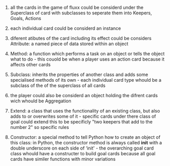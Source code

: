 1. all the cards in the game of fluxx could be considerd under the Superclass of card with subclasses to seperate them into Keepers, Goals, Actions

2. each individual card could be considerd an instance

3. diferent atibutes of the card including its effect could be considers Attribute: a named piece of data stored within an object

4. Method: a function which performs a task on an object or tells the object what to do - this couold be when a player uses an action card because it affects other cards

5. Subclass: inherits the properties of another class and adds some specialised methods of its own - each individual card type whould be a subclass of the of the superclass of all cards

6. the player could also be considerd an object holding the difrent cards wich whould be Aggregation

7.  Extend: a class that uses the functionality of an existing class, but also adds to or overwrites some of it - specific cards under there class of goal could extend this to be specificly "two keepers that add to the number 2" so specific rules

8.  Constructor: a special method to tell Python how to create an object of this class: in Python, the constructor method is always called __init__ with a double underscore on each side of ‘init' - the overarching goal card class whould have a constructer to build goal cards because all goal cards have similer functions with minor variations
